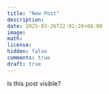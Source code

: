 ```yaml
---
title: "New Post"
description: 
date: 2025-03-26T22:01:28+08:00
image: 
math: 
license: 
hidden: false
comments: true
draft: true
---
```


Is this post visible?
